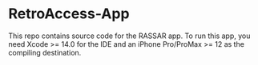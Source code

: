 # RetroAccess-App

This repo contains source code for the RASSAR app.
To run this app, you need Xcode >= 14.0 for the IDE and an iPhone Pro/ProMax >= 12 as the compiling destination.
